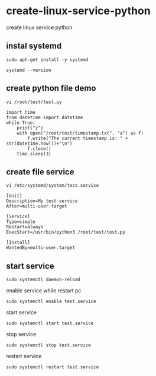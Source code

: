 # create-linux-service-python
create linux service python

## instal systemd
```
sudo apt-get install -y systemd
```

```
systemd --version
```

## create python file demo
```
vi /root/test/test.py
```

```
import time
from datetime import datetime
while True:
    print("z")
    with open("/root/test/timestamp.txt", "a") as f:
        f.write("The current timestamp is: " + str(datetime.now())+"\n")
        f.close()
    time.sleep(3)
```


## create file service
```
vi /etc/systemd/system/test.service
```

```
[Unit]
Description=My test service
After=multi-user.target

[Service]
Type=simple
Restart=always
ExecStart=/usr/bin/python3 /root/test/test.py

[Install]
WantedBy=multi-user.target
```


## start service
```
sudo systemctl daemon-reload
```

enable service while restart pc
```
sudo systemctl enable test.service
```

start service
```
sudo systemctl start test.service
```

stop service
```
sudo systemctl stop test.service
```

restart service
```
sudo systemctl restart test.service
```
